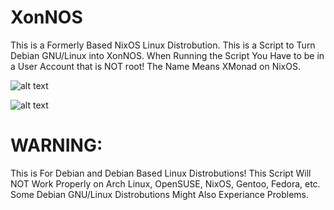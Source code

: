 # XonNOS
This is a Formerly Based NixOS Linux Distrobution.
This is a Script to Turn Debian GNU/Linux into XonNOS.
When Running the Script You Have to be in a User Account that is NOT root!
The Name Means XMonad on NixOS.

![alt text](https://github.com/LoganKaval/XonNOS-Pictures/blob/main/xonnos-screenshot.png?raw=true)



![alt text](https://github.com/LoganKaval/XonNOS-Pictures/blob/main/xonnos-screenshot2.png?raw=true)


# WARNING:
This is For Debian and Debian Based Linux Distrobutions!
This Script Will NOT Work Properly on Arch Linux, OpenSUSE, NixOS, Gentoo, Fedora, etc.
Some Debian GNU/Linux Distrobutions Might Also Experiance Problems.
